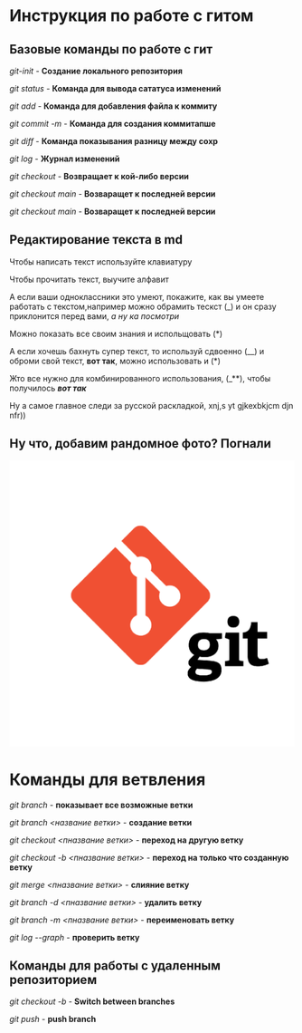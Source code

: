 # Инструкция по работе с гитом

## Базовые команды по работе с гит

*git-init* - **Создание локального репозитория**

*git status* - **Команда для вывода сататуса изменений**

*git add* - **Команда для добавления файла к коммиту**

*git commit -m <message>* - **Команда для создания коммитапше**

*git diff* - **Команда показывания разницу между сохр**

*git log* - **Журнал изменений**

*git checkout <checkout code>* - **Возвращает к кой-либо версии**

*git checkout main* - **Возваращет к последней версии**

*git checkout main* - **Возваращет к последней версии**

## Редактирование текста в md

Чтобы написать текст используйте клавиатуру 

Чтобы прочитать текст, выучите алфавит

А если ваши одноклассники это умеют, покажите, как вы умеете работать с текстом,например можно обрамить тескст (_) и он сразу приклонится перед вами, _а ну ка посмотри_

Можно показать все своим знания и испольщовать (*)

А если хочешь бахнуть супер текст, то используй сдвоенно (__) и оброми свой текст, __вот так__, можно использовать и (*)

Жто все нужно для комбинированного использования, (_**), чтобы получилось _**вот так**_

Ну а самое главное следи за русской раскладкой, xnj,s yt gjkexbkjcm djn nfr))

## Ну что, добавим рандомное фото? Погнали

!["На случай неудачи"](1.png)



# Команды для ветвления 

*git branch* - **показывает все возможные ветки**

*git branch <название ветки>* - **создание ветки**

*git checkout <пназвание ветки>* - **переход на другую ветку**

*git checkout -b <пназвание ветки>* - **переход на только что созданную ветку**

*git merge <пназвание ветки>* - **слияние ветку**

*git branch -d <пназвание ветки>* - **удалить ветку**

*git branch -m <пназвание ветки>* - **переименовать ветку**

*git log --graph* - **проверить ветку**


## Команды для работы с удаленным репозиторием

*git checkout -b* - **Switch between branches**

*git push* - **push branch**

